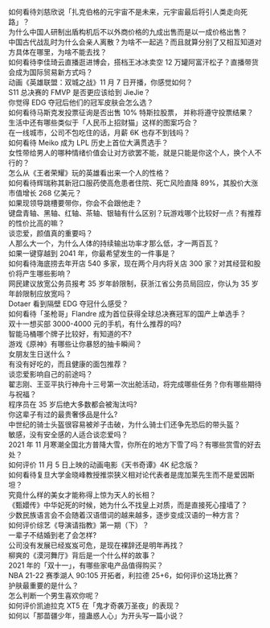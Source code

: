 如何看待刘慈欣说「扎克伯格的元宇宙不是未来，元宇宙最后将引人类走向死路」？  
为什么中国人研制出盾构机后不以外商价格的九成出售而是以一成价格出售？  
中国古代战乱时为什么会亲人离散？为啥不一起逃？而且就算分别了又相互知道对方具体在哪里，为啥不能去找？  
如何看待李佳琦云直播逛进博会，搭档王冰冰卖空 12 万罐阿富汗松子？直播带货会成为国际贸易新方式吗？  
动画《英雄联盟：双城之战》11 月 7 日开播，你感觉如何？  
S11 总决赛的 FMVP 是否更应该给到 JieJie？  
你觉得 EDG 夺冠后他们的冠军皮肤会怎么选？  
如何看待马斯克发投票征询是否出售 10% 特斯拉股票， 并称将遵守投票结果？  
生活中还有哪些类似于「人民币上招财猫」这样的图案巧合？  
在一线城市，公司不包吃住的话，月薪 6K 也存不到钱吗？  
如何看待 Meiko 成为 LPL 历史上首位大满贯选手？  
女性带给男人的哪种情绪价值会让对方欲罢不能，就是只能是你这个人，换个人不行的？  
怎么从《王者荣耀》玩的英雄看出来一个人的性格？  
如何看待辉瑞称其新冠口服药使高危患者住院、死亡风险直降 89%，其股价大涨市值增长 268 亿美元？  
如果现领导跳槽要带你，你会不会跟他走？  
键盘青轴、黑轴、红轴、茶轴、银轴有什么区别？玩游戏哪个比较好一点？有推荐的性价比高的嘛？  
谈恋爱，颜值真的重要吗？  
人那么大一个，为什么人体的持续输出功率才那么低，才一两百瓦？  
如果一键穿越到 2041 年，你最希望发生的一件事是？  
如何看待海底捞去年开店 540 多家，现在两个月内将关店 300 家？对其经营和股价将产生哪些影响？  
网民建议放宽公务员报考 35 岁年龄限制，获浙江省公务员局回应，你认为 35 岁年龄限制应放宽吗？  
Dotaer 看到隔壁 EDG 夺冠什么感受？  
如何看待「圣枪哥」Flandre 成为首位获得全球总决赛冠军的国产上单选手？  
双十一想买部 3000-4000 元的手机，有什么推荐的吗?  
智能马桶哪个牌子比较好，有知道的不?  
游戏《原神》有哪些让你暴怒的抽卡瞬间？  
女朋友生日送什么 ?  
有没有好吃的，而且健康的面包推荐？  
谈恋爱影响自己的前途吗？  
翟志刚、王亚平执行神舟十三号第一次出舱活动，将完成哪些任务？你有哪些期待与祝福？  
程序员在 35 岁后绝大多数都会被淘汰吗?  
你这辈子有过的最贵奢侈品是什么?  
中世纪的骑士头盔很容易被斧子击破，为什么骑士们还争先恐后的带头盔？  
敏感，没有安全感的人适合谈恋爱吗？  
2021 年 11 月寒潮全国北方普降大雪，你所在的地方下雪了吗？有哪些赏雪的好去处？  
如何评价 11 月 5 日上映的动画电影《天书奇谭》4K 纪念版？  
如何看待复旦大学金晓峰教授推崇狭义相对论代表者是庞加莱先生而不是爱因斯坦？  
究竟什么样的美女才能称得上惊为天人的长相？  
《甄嬛传》中华妃死的时候，她为什么不找皇上对质，而是直接死心撞墙了？  
少数民族语言会不会随着汉语借词的越来越多，逐步变成汉语的一种方言？  
如何评价综艺《导演请指教》第一期（下）？  
一辈子不结婚到老了会怎样?  
公司没有发展已经岌岌可危，是现在裸辞还是明年再找？  
柳爽的《漠河舞厅》背后是一个什么样的故事？  
2021 年的「双十一」，有哪些家电产品值得购买？  
NBA 21-22 赛季湖人 90:105 开拓者，利拉德 25+6，如何评价这场比赛？  
护肤最重要的是什么？  
怎么判断一个男生喜欢你呢？  
如何评价凯迪拉克 XT5 在「鬼才奇袭万圣夜」的表现？  
如何以「那苗疆少年，擅蛊惑人心」为开头写一篇小说？  
